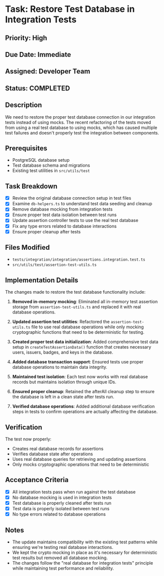 # Task: Restore Test Database in Integration Tests

## Priority: High
## Due Date: Immediate
## Assigned: Developer Team
## Status: COMPLETED

## Description
We need to restore the proper test database connection in our integration tests instead of using mocks. The recent refactoring of the tests moved from using a real test database to using mocks, which has caused multiple test failures and doesn't properly test the integration between components.

## Prerequisites
- PostgreSQL database setup
- Test database schema and migrations
- Existing test utilities in `src/utils/test`

## Task Breakdown
- [x] Review the original database connection setup in test files
- [x] Examine `db-helpers.ts` to understand test data seeding and cleanup
- [x] Remove database mocking from integration tests
- [x] Ensure proper test data isolation between test runs
- [x] Update assertion controller tests to use the real test database
- [x] Fix any type errors related to database interactions
- [x] Ensure proper cleanup after tests

## Files Modified
- `tests/integration/integration/assertions.integration.test.ts`
- `src/utils/test/assertion-test-utils.ts`

## Implementation Details
The changes made to restore the test database functionality include:

1. **Removed in-memory mocking**: Eliminated all in-memory test assertion storage from `assertion-test-utils.ts` and replaced it with real database operations.

2. **Updated assertion test utilities**: Refactored the `assertion-test-utils.ts` file to use real database operations while only mocking cryptographic functions that need to be deterministic for testing.

3. **Created proper test data initialization**: Added comprehensive test data setup in `createTestAssertionData()` function that creates necessary users, issuers, badges, and keys in the database.

4. **Added database transaction support**: Ensured tests use proper database operations to maintain data integrity.

5. **Maintained test isolation**: Each test now works with real database records but maintains isolation through unique IDs.

6. **Ensured proper cleanup**: Retained the afterAll cleanup step to ensure the database is left in a clean state after tests run.

7. **Verified database operations**: Added additional database verification steps in tests to confirm operations are actually affecting the database.

## Verification
The test now properly:
- Creates real database records for assertions
- Verifies database state after operations
- Uses real database queries for retrieving and updating assertions
- Only mocks cryptographic operations that need to be deterministic

## Acceptance Criteria
- [x] All integration tests pass when run against the test database
- [x] No database mocking is used in integration tests
- [x] Test database is properly cleaned after tests run
- [x] Test data is properly isolated between test runs
- [x] No type errors related to database operations

## Notes
- The update maintains compatibility with the existing test patterns while ensuring we're testing real database interactions.
- We kept the crypto mocking in place as it's necessary for deterministic test results but removed all database mocking.
- The changes follow the "real database for integration tests" principle while maintaining test performance and reliability.